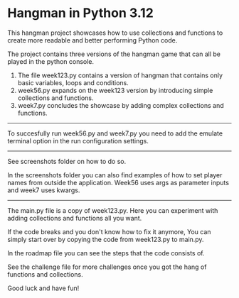 # Hangman in Python 3.12

This hangman project showcases how to use collections and functions to create more readable and better performing Python code.

The project contains three versions of the hangman game that can all be played in the python console.
  1) The file week123.py contains a version of hangman that contains only basic variables, loops and conditions.
  2) week56.py expands on the week123 version by introducing simple collections and functions.
  3) week7.py concludes the showcase by adding complex collections and functions.

------------------------------------------------------------------------------------------------------------------------------
To succesfully run week56.py and week7.py you need to add the emulate terminal option in the run configuration settings.

------------------------------------------------------------------------------------------------------------------------------
See screenshots folder on how to do so.

In the screenshots folder you can also find examples of how to set player names from outside the application. 
Week56 uses args as parameter inputs and week7 uses kwargs.

------------------------------------------------------------------------------------------------------------------------------

The main.py file is a copy of week123.py. 
Here you can experiment with adding collections and functions all you want.

If the code breaks and you don't know how to fix it anymore,
You can simply start over by copying the code from week123.py to main.py.

In the roadmap file you can see the steps that the code consists of.

See the challenge file for more challenges once you got the hang of functions and collections.

Good luck and have fun!
